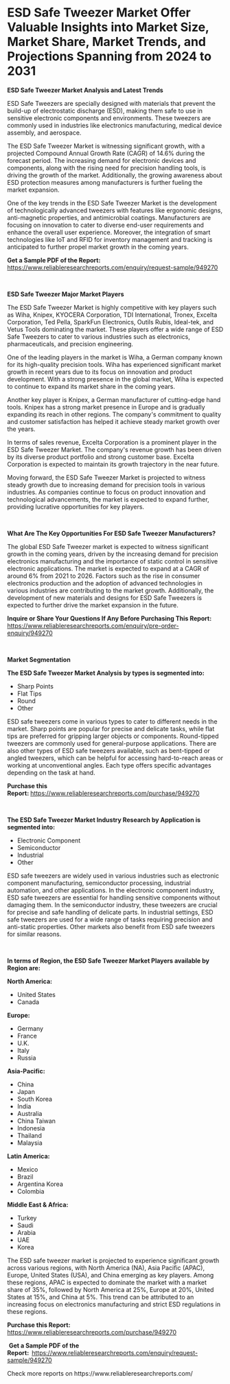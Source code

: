 <p><h1>ESD Safe Tweezer Market Offer Valuable Insights into Market Size, Market Share, Market Trends, and Projections Spanning from 2024 to 2031</h1></p><p><strong>ESD Safe Tweezer Market Analysis and Latest Trends</strong></p>
<p><p>ESD Safe Tweezers are specially designed with materials that prevent the build-up of electrostatic discharge (ESD), making them safe to use in sensitive electronic components and environments. These tweezers are commonly used in industries like electronics manufacturing, medical device assembly, and aerospace.</p><p>The ESD Safe Tweezer Market is witnessing significant growth, with a projected Compound Annual Growth Rate (CAGR) of 14.6% during the forecast period. The increasing demand for electronic devices and components, along with the rising need for precision handling tools, is driving the growth of the market. Additionally, the growing awareness about ESD protection measures among manufacturers is further fueling the market expansion.</p><p>One of the key trends in the ESD Safe Tweezer Market is the development of technologically advanced tweezers with features like ergonomic designs, anti-magnetic properties, and antimicrobial coatings. Manufacturers are focusing on innovation to cater to diverse end-user requirements and enhance the overall user experience. Moreover, the integration of smart technologies like IoT and RFID for inventory management and tracking is anticipated to further propel market growth in the coming years.</p></p>
<p><strong>Get a Sample PDF of the Report:&nbsp;</strong> <a href="https://www.reliableresearchreports.com/enquiry/request-sample/949270">https://www.reliableresearchreports.com/enquiry/request-sample/949270</a></p>
<p>&nbsp;</p>
<p><strong>ESD Safe Tweezer Major Market Players</strong></p>
<p><p>The ESD Safe Tweezer Market is highly competitive with key players such as Wiha, Knipex, KYOCERA Corporation, TDI International, Tronex, Excelta Corporation, Ted Pella, SparkFun Electronics, Outils Rubis, Ideal-tek, and Vetus Tools dominating the market. These players offer a wide range of ESD Safe Tweezers to cater to various industries such as electronics, pharmaceuticals, and precision engineering.</p><p>One of the leading players in the market is Wiha, a German company known for its high-quality precision tools. Wiha has experienced significant market growth in recent years due to its focus on innovation and product development. With a strong presence in the global market, Wiha is expected to continue to expand its market share in the coming years.</p><p>Another key player is Knipex, a German manufacturer of cutting-edge hand tools. Knipex has a strong market presence in Europe and is gradually expanding its reach in other regions. The company's commitment to quality and customer satisfaction has helped it achieve steady market growth over the years.</p><p>In terms of sales revenue, Excelta Corporation is a prominent player in the ESD Safe Tweezer Market. The company's revenue growth has been driven by its diverse product portfolio and strong customer base. Excelta Corporation is expected to maintain its growth trajectory in the near future.</p><p>Moving forward, the ESD Safe Tweezer Market is projected to witness steady growth due to increasing demand for precision tools in various industries. As companies continue to focus on product innovation and technological advancements, the market is expected to expand further, providing lucrative opportunities for key players.</p></p>
<p>&nbsp;</p>
<p><strong>What Are The Key Opportunities For ESD Safe Tweezer Manufacturers?</strong></p>
<p><p>The global ESD Safe Tweezer market is expected to witness significant growth in the coming years, driven by the increasing demand for precision electronics manufacturing and the importance of static control in sensitive electronic applications. The market is expected to expand at a CAGR of around 6% from 2021 to 2026. Factors such as the rise in consumer electronics production and the adoption of advanced technologies in various industries are contributing to the market growth. Additionally, the development of new materials and designs for ESD Safe Tweezers is expected to further drive the market expansion in the future.</p></p>
<p><strong>Inquire or Share Your Questions If Any Before Purchasing This Report:</strong> <a href="https://www.reliableresearchreports.com/enquiry/pre-order-enquiry/949270">https://www.reliableresearchreports.com/enquiry/pre-order-enquiry/949270</a></p>
<p>&nbsp;</p>
<p><strong>Market Segmentation</strong></p>
<p><strong>The ESD Safe Tweezer Market Analysis by types is segmented into:</strong></p>
<p><ul><li>Sharp Points</li><li>Flat Tips</li><li>Round</li><li>Other</li></ul></p>
<p><p>ESD safe tweezers come in various types to cater to different needs in the market. Sharp points are popular for precise and delicate tasks, while flat tips are preferred for gripping larger objects or components. Round-tipped tweezers are commonly used for general-purpose applications. There are also other types of ESD safe tweezers available, such as bent-tipped or angled tweezers, which can be helpful for accessing hard-to-reach areas or working at unconventional angles. Each type offers specific advantages depending on the task at hand.</p></p>
<p><strong>Purchase this Report:&nbsp;</strong><a href="https://www.reliableresearchreports.com/purchase/949270">https://www.reliableresearchreports.com/purchase/949270</a></p>
<p>&nbsp;</p>
<p><strong>The ESD Safe Tweezer Market Industry Research by Application is segmented into:</strong></p>
<p><ul><li>Electronic Component</li><li>Semiconductor</li><li>Industrial</li><li>Other</li></ul></p>
<p><p>ESD safe tweezers are widely used in various industries such as electronic component manufacturing, semiconductor processing, industrial automation, and other applications. In the electronic component industry, ESD safe tweezers are essential for handling sensitive components without damaging them. In the semiconductor industry, these tweezers are crucial for precise and safe handling of delicate parts. In industrial settings, ESD safe tweezers are used for a wide range of tasks requiring precision and anti-static properties. Other markets also benefit from ESD safe tweezers for similar reasons.</p></p>
<p>&nbsp;</p>
<p><strong>In terms of Region, the ESD Safe Tweezer Market Players available by Region are:</strong></p>
<p>
    <p> <strong> North America: </strong>
        <ul>
            <li>United States</li>
            <li>Canada</li>
        </ul>
        </p> 
    <p> <strong> Europe: </strong>
        <ul>
            <li>Germany</li>
            <li>France</li>
            <li>U.K.</li>
            <li>Italy</li>
            <li>Russia</li>
        </ul>
        </p> 
    <p> <strong> Asia-Pacific: </strong>
        <ul>
            <li>China</li>
            <li>Japan</li>
            <li>South Korea</li>
            <li>India</li>
            <li>Australia</li>
            <li>China Taiwan</li>
            <li>Indonesia</li>
            <li>Thailand</li>
            <li>Malaysia</li>
        </ul>
        </p> 
    <p> <strong> Latin America: </strong>
        <ul>
            <li>Mexico</li>
            <li>Brazil</li>
            <li>Argentina Korea</li>
            <li>Colombia</li>
        </ul>
        </p> 
    <p> <strong> Middle East & Africa: </strong>
        <ul>
            <li>Turkey</li>
            <li>Saudi</li>
            <li>Arabia</li>
            <li>UAE</li>
            <li>Korea</li>
        </ul>
    </p>
    </p>
<p><p>The ESD safe tweezer market is projected to experience significant growth across various regions, with North America (NA), Asia Pacific (APAC), Europe, United States (USA), and China emerging as key players. Among these regions, APAC is expected to dominate the market with a market share of 35%, followed by North America at 25%, Europe at 20%, United States at 15%, and China at 5%. This trend can be attributed to an increasing focus on electronics manufacturing and strict ESD regulations in these regions.</p></p>
<p><strong>Purchase this Report: </strong><a href="https://www.reliableresearchreports.com/purchase/949270">https://www.reliableresearchreports.com/purchase/949270</a></p>
<p>&nbsp;<strong>Get a Sample PDF of the Report:&nbsp;&nbsp;</strong><a href="https://www.reliableresearchreports.com/enquiry/request-sample/949270">https://www.reliableresearchreports.com/enquiry/request-sample/949270</a></p>
<p><strong></strong></p>
<p>Check more reports on https://www.reliableresearchreports.com/</p>